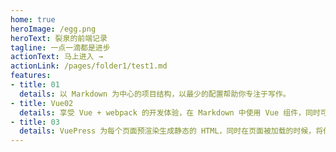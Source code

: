 ```yaml
---
home: true
heroImage: /egg.png
heroText: 裂泉的前端记录
tagline: 一点一滴都是进步
actionText: 马上进入 →
actionLink: /pages/folder1/test1.md
features:
- title: 01
  details: 以 Markdown 为中心的项目结构，以最少的配置帮助你专注于写作。
- title: Vue02
  details: 享受 Vue + webpack 的开发体验，在 Markdown 中使用 Vue 组件，同时可以使用 Vue 来开发自定义主题。
- title: 03
  details: VuePress 为每个页面预渲染生成静态的 HTML，同时在页面被加载的时候，将作为 SPA 运行。
---
```

<!-- 
<ClientOnly>
  <BottomData/>
</ClientOnly> -->